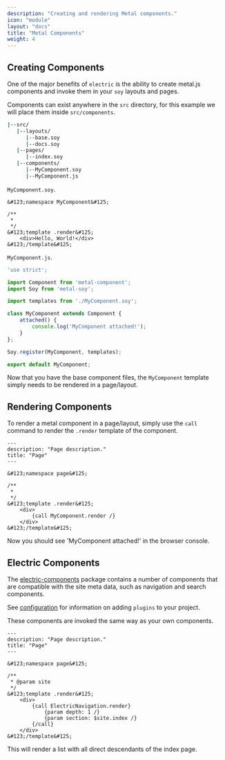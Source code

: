 ```yaml
---
description: "Creating and rendering Metal components."
icon: "module"
layout: "docs"
title: "Metal Components"
weight: 4
---
```


<article id="creating">

## Creating Components

One of the major benefits of `electric` is the ability to create metal.js
components and invoke them in your `soy` layouts and pages.

Components can exist anywhere in the `src` directory, for this example we will
place them inside `src/components`.

```bash
|--src/
   |--layouts/
	  |--base.soy
	  |--docs.soy
   |--pages/
	  |--index.soy
   |--components/
	  |--MyComponent.soy
	  |--MyComponent.js
```

`MyComponent.soy`.

```soy
&#123;namespace MyComponent&#125;

/**
 *
 */
&#123;template .render&#125;
	<div>Hello, World!</div>
&#123;/template&#125;
```

`MyComponent.js`.

```javascript
'use strict';

import Component from 'metal-component';
import Soy from 'metal-soy';

import templates from './MyComponent.soy';

class MyComponent extends Component {
	attached() {
		console.log('MyComponent attached!');
	}
};

Soy.register(MyComponent, templates);

export default MyComponent;
```

Now that you have the base component files, the `MyComponent` template simply
needs to be rendered in a page/layout.

</article>

<article id="rendering">

## Rendering Components

To render a metal component in a page/layout, simply use the `call` command to
render the `.render` template of the component.

```soy
---
description: "Page description."
title: "Page"
---

&#123;namespace page&#125;

/**
 *
 */
&#123;template .render&#125;
	<div>
		{call MyComponent.render /}
	</div>
&#123;/template&#125;
```

Now you should see 'MyComponent attached!' in the browser console.

</article>

<article id="metal_sgg_components">

## Electric Components

The [electric-components](https://github.com/liferay/electric-components) package
contains a number of components that are compatible with the site meta data,
such as navigation and search components.

See [configuration](/docs/tasks.html#configuration) for information on
adding `plugins` to your project.

These components are invoked the same way as your own components.

```soy
---
description: "Page description."
title: "Page"
---

&#123;namespace page&#125;

/**
 * @param site
 */
&#123;template .render&#125;
	<div>
		{call ElectricNavigation.render}
			{param depth: 1 /}
			{param section: $site.index /}
		{/call}
	</div>
&#123;/template&#125;
```

This will render a list with all direct descendants of the index page.

</article>
